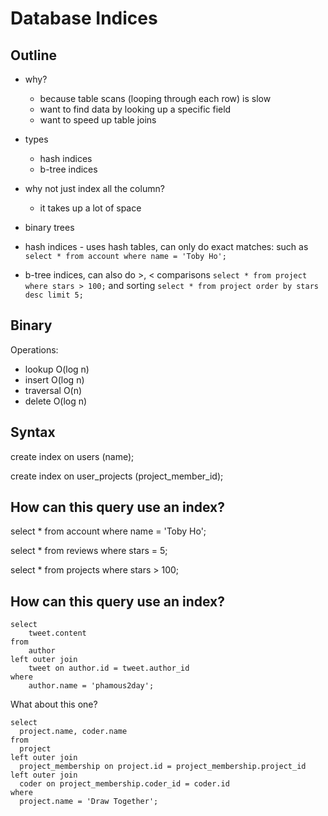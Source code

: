 # Database Indices

## Outline

* why?
  * because table scans (looping through each row) is slow
  * want to find data by looking up a specific field
  * want to speed up table joins
* types
  * hash indices
  * b-tree indices
* why not just index all the column?
  * it takes up a lot of space
* binary trees

* hash indices - uses hash tables, can only do exact matches: such as
        `select * from account where name = 'Toby Ho';`
* b-tree indices, can also do >, < comparisons
        `select * from project where stars > 100;`
        and sorting
        `select * from project order by stars desc limit 5;`

## Binary

Operations:

* lookup    O(log n)
* insert    O(log n)
* traversal O(n)
* delete    O(log n)

## Syntax

create index on users (name);

create index on user_projects (project_member_id);

## How can this query use an index?

select * from account where name = 'Toby Ho';

select * from reviews where stars = 5;

select * from projects where stars > 100;

## How can this query use an index?

```
select
	tweet.content
from
	author
left outer join
	tweet on author.id = tweet.author_id
where
	author.name = 'phamous2day';
```

What about this one?

```
select
  project.name, coder.name
from
  project
left outer join
  project_membership on project.id = project_membership.project_id
left outer join
  coder on project_membership.coder_id = coder.id
where
  project.name = 'Draw Together';
```
